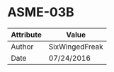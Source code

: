 # ASME-03B
| Attribute | Value |
| ---  | ---     |
| Author | SixWingedFreak |
| Date | 07/24/2016 |

